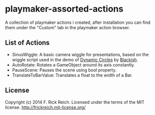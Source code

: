 # playmaker-assorted-actions
A collection of playmaker actions i created, after installation you can find them under the "Custom" tab in the playmaker action browser.

## List of Actions
- SinusWiggle: A basic camera wiggle for presentations, based on the wiggle script used in the demo of [Dynamic Circles](https://www.assetstore.unity3d.com/#/content/800) by [Blackish](https://www.assetstore.unity3d.com/#/publisher/3).
- AutoRotate: Rotates a GameObject around its axis constantly.
- PauseScene: Pauses the scene using bool property.
- TranslateToBarValue: Translates a float to the width of a Bar.

## License
Copyright (c) 2014 F. Rick Reich. Licensed under the terms of the MIT license.
http://frickreich.mit-license.org/
